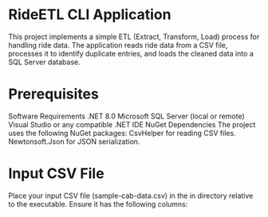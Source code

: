 # RideETL CLI Application
This project implements a simple ETL (Extract, Transform, Load) process for handling ride data. The application reads ride data from a CSV file, processes it to identify duplicate entries, and loads the cleaned data into a SQL Server database.
# Prerequisites
Software Requirements
.NET 8.0 
Microsoft SQL Server (local or remote)
Visual Studio or any compatible .NET IDE
NuGet Dependencies
The project uses the following NuGet packages:
CsvHelper for reading CSV files.
Newtonsoft.Json for JSON serialization.

# Input CSV File
Place your input CSV file (sample-cab-data.csv) in the in directory relative to the executable. Ensure it has the following columns:
